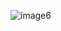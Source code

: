 ![image6](https://github.com/athulyaps00/Calculator/assets/134292791/aeefc0e4-de0e-4692-b465-5a9aaff990d4)
